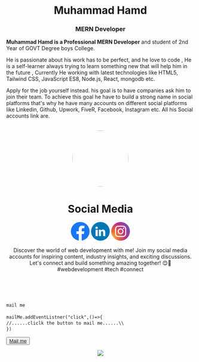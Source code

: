 <div align="center">
  <h1>Muhammad Hamd</h1>
  <h3>MERN Developer</h3>
</div>
<p display="flex">
   <b>Muhammad Hamd is a Professional MERN Developer</b> and student of 2nd Year of GOVT Degree boys College.

He is passionate about his work has to be perfect, and he love to code , He is a self-learner always trying to learn something new that will help him in the future , Currently He working with latest technologies like HTML5, Tailwind CSS, JavaScript ES8, Node.js, React, mongodb etc.

Apply for the job yourself instead.
his goal is to have companies ask him to join their team. To achieve this goal he have to build a strong name in social platforms that's why he have many accounts on different social platforms like Linkedin, Github, Upwork, FiveR, Facebook, Instagram etc. All his Social accounts link are.
</p>


<br>
<div align="center">
  <img src="https://avatars.githubusercontent.com/u/111101485?v=4" style="border-radius:50%;overflow:hidden;width:150px;height:150px;" >
  <h1>Social Media</h1>
  <a href="https://www.facebook.com/muhammadhamd11/"><img src="./Facebook.svg" width="50px" margin="200px"></a>
<a href="https://www.linkdin.com/n/muhammadhamd"><img src="./LinkedIN.svg" width="50px"></a>
<a href="https://www.instagram.com/hamd-studiology/"><img src="./Instagram.svg" width="50px"></a>
  <p>Discover the world of web development with me! Join my social media accounts for inspiring content, industry insights, and exciting discussions. Let's connect and build something amazing together! 😊🚀 #webdevelopment #tech #connect</p>
</div>

<br>
<br>
<br>

```
mail me

mailMe.addEventListner("click",()=>{
//......cliclk the button to mail me......\\
})
```
<button><a href='https://gmail.com'>Mail me</a></button>




<div align="center"><img src="https://komarev.com/ghpvc/?username=muhammadhamd"></div>

